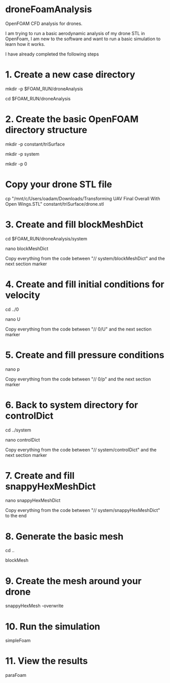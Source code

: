 # droneFoamAnalysis
OpenFOAM CFD analysis for drones.

I am trying to run a basic aerodynamic analysis of my drone STL in OpenFoam, I am new to the software and want to run a basic simulation to learn how it works. 

I have already completed the following steps

# 1. Create a new case directory

mkdir -p $FOAM_RUN/droneAnalysis

cd $FOAM_RUN/droneAnalysis

# 2. Create the basic OpenFOAM directory structure

mkdir -p constant/triSurface

mkdir -p system

mkdir -p 0

# Copy your drone STL file

cp "/mnt/c/Users/oadam/Downloads/Transforming UAV Final Overall With Open Wings.STL" constant/triSurface/drone.stl

# 3. Create and fill blockMeshDict

cd $FOAM_RUN/droneAnalysis/system

nano blockMeshDict

Copy everything from the code between "// system/blockMeshDict" and the next section marker

# 4. Create and fill initial conditions for velocity

cd ../0

nano U

Copy everything from the code between "// 0/U" and the next section marker

# 5. Create and fill pressure conditions

nano p

Copy everything from the code between "// 0/p" and the next section marker

# 6. Back to system directory for controlDict

cd ../system

nano controlDict

Copy everything from the code between "// system/controlDict" and the next section marker

# 7. Create and fill snappyHexMeshDict

nano snappyHexMeshDict

Copy everything from the code between "// system/snappyHexMeshDict" to the end

# 8. Generate the basic mesh

cd ..

blockMesh

# 9. Create the mesh around your drone

snappyHexMesh -overwrite

# 10. Run the simulation

simpleFoam

# 11. View the results

paraFoam
